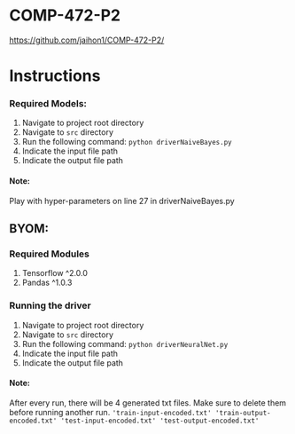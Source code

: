 # COMP-472-P2
https://github.com/jaihon1/COMP-472-P2/
# Instructions
### Required Models:
1. Navigate to project root directory
2. Navigate to `src` directory
3. Run the following command: `python driverNaiveBayes.py`
4. Indicate the input file path
5. Indicate the output file path

#### Note:
Play with hyper-parameters on line 27 in driverNaiveBayes.py
## BYOM:
### Required Modules
1. Tensorflow ^2.0.0
2. Pandas ^1.0.3
### Running the driver
1. Navigate to project root directory
2. Navigate to `src` directory
3. Run the following command: `python driverNeuralNet.py`
4. Indicate the input file path
5. Indicate the output file path

#### Note:
After every run, there will be 4 generated txt files. Make sure to delete them before running another run.
`'train-input-encoded.txt' 'train-output-encoded.txt' 'test-input-encoded.txt' 'test-output-encoded.txt'`
